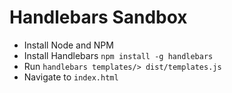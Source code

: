 # Handlebars Sandbox
- Install Node and NPM
- Install Handlebars ```npm install -g handlebars```
- Run ```handlebars templates/> dist/templates.js```
- Navigate to ```index.html```
